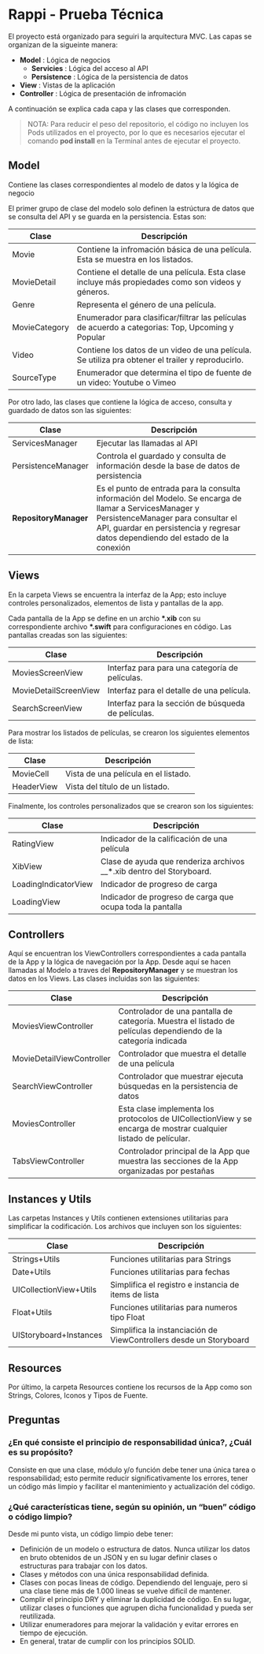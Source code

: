 # Rappi - Prueba Técnica

El proyecto está organizado para seguiri la arquitectura MVC. Las capas se organizan de la sigueinte manera: 

- __Model__ : Lógica de negocios
    - __Servicies__ : Lógica del acceso al API
    - __Persistence__ : Lógica de la persistencia de datos
- __View__ : Vistas de la aplicación
- __Controller__ : Lógica de presentación de infromación

A continuación se explica cada capa y las clases que corresponden.

> NOTA: Para reducir el peso del repositorio, el código no incluyen los Pods utilizados en el proyecto, por lo que es necesarios ejecutar el comando **pod install** en la Terminal antes de ejecutar el proyecto. 

## Model
Contiene las clases correspondientes al modelo de datos y la lógica de negocio 

El primer grupo de clase del modelo solo definen la estrúctura de datos que se consulta del API y se guarda en la persistencia. Estas son:

Clase                           | Descripción  |
--------------------------|----------------|
Movie                           | Contiene la infromación básica de una película. Esta se muestra en los listados. |
MovieDetail                  | Contiene el detalle de una película. Esta clase incluye más propiedades como son videos y géneros. |
Genre                           | Representa el género de una película. |
MovieCategory            | Enumerador para clasificar/filtrar las películas de acuerdo a categorias: Top, Upcoming y Popular |
Video                           | Contiene los datos de un video de una película. Se utiliza pra obtener el trailer y reproducirlo. |
SourceType                 | Enumerador que determina el tipo de fuente de un video: Youtube o Vimeo |

Por otro lado, las clases que contiene la lógica de acceso, consulta y guardado de datos son las siguientes:

Clase                           | Descripción  |
--------------------------|----------------|
ServicesManager        | Ejecutar las llamadas al API |
PersistenceManager   | Controla el guardado y consulta de información desde la base de datos de persistencia |
__RepositoryManager__   | Es el punto de entrada para la consulta información del Modelo. Se encarga de llamar a ServicesManager y PersistenceManager para consultar el API, guardar en persistencia y regresar datos dependiendo del estado de la conexión | 

## Views

En la carpeta Views se encuentra la interfaz de la App; esto incluye controles personalizados, elementos de lista y pantallas de la app. 

Cada  pantalla de la App se define en un archio __*.xib__ con su correspondiente archivo __*.swift__ para configuraciones en código. Las pantallas creadas son las siguientes:

Clase                              | Descripción  |
----------------------------|----------------|
MoviesScreenView         | Interfaz para para una categoría de películas. |
MovieDetailScreenView  | Interfaz para el detalle de una película. |
SearchScreenView         | Interfaz para la sección de búsqueda de películas. | 

Para mostrar los listados de películas, se crearon los siguientes elementos de lista:

Clase               | Descripción  |
-----------------|----------------|
MovieCell        | Vista de una película en el listado. |
HeaderView    | Vista del título de un listado. |

Finalmente, los controles personalizados que se crearon son los siguientes:

Clase                          | Descripción  |
-------------------------|----------------|
RatingView                 | Indicador de la calificación de una película |
XibView                       | Clase de ayuda que renderiza archivos __*.xib dentro del Storyboard.  |
LoadingIndicatorView | Indicador de progreso de carga |
LoadingView               | Indicador de progreso de carga que ocupa toda la pantalla |

## Controllers
Aquí se encuentran los ViewControllers correspondientes a cada pantalla de la App y la lógica de navegación por la App. Desde aquí se hacen llamadas al Modelo a traves del __RepositoryManager__ y se muestran los datos en los Views. Las clases incluidas son las siguientes:

Clase                                 | Descripción  |
------------------------------|----------------|
MoviesViewController        | Controlador de una pantalla de categoría. Muestra el listado de películas dependiendo de la categoría indicada |
MovieDetailViewController | Controlador que muestra el detalle de una película |
SearchViewController        | Controlador que muestrar ejecuta búsquedas en la persistencia de datos |
MoviesController               | Esta clase implementa los protocolos de UICollectionView y se encarga de mostrar cualquier listado de películar. |
TabsViewController           | Controlador principal de la App que muestra las secciones de la App organizadas por pestañas | 

## Instances y Utils

Las carpetas Instances y Utils contienen extensiones utilitarias para simplificar la codificación. Los archivos que incluyen son los siguientes:

Clase                                 | Descripción  |
------------------------------|----------------|
Strings+Utils                     | Funciones utilitarias para Strings
Date+Utils                         | Funciones utilitarias para fechas
UICollectionView+Utils     | Simplifica el registro e instancia de items de lista
Float+Utils                        | Funciones utilitarias para numeros tipo Float
UIStoryboard+Instances  | Simplifica la instanciación de ViewControllers desde un Storyboard 

## Resources

Por último, la carpeta Resources contiene los recursos de la App como son Strings, Colores, Iconos y Tipos de Fuente.


## Preguntas

### ¿En qué consiste el principio de responsabilidad única?, ¿Cuál es su propósito?

Consiste en que una clase, módulo y/o función debe tener una única tarea o responsabilidad; esto permite reducir significativamente los errores, tener un código más limpio y facilitar el mantenimiento y actualización del código.   

### ¿Qué características tiene, según su opinión, un “buen” código o código limpio?

Desde mi punto vista, un código limpio debe tener:

- Definición de un modelo o estructura de datos. Nunca utilizar los datos en bruto obtenidos de un JSON y en su lugar definir clases o estructuras para trabajar con los datos.
- Clases y métodos con una única responsabilidad definida.
- Clases con pocas lineas de código. Dependiendo del lenguaje, pero si una clase tiene más de 1.000 lineas se vuelve dificil de mantener.
- Complir el principio DRY y eliminar la duplicidad de código. En su lugar, utilizar clases o funciones que agrupen dicha funcionalidad y pueda ser reutilizada.
- Utilizar enumeradores para mejorar la validación y evitar errores en tiempo de ejecución.
- En general, tratar de cumplir con los principios SOLID.

